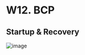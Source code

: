 
# W12. BCP





## Startup & Recovery

  ![image](https://github.com/user-attachments/assets/c0fb0c2f-c614-4235-85da-2ca106f55eaf)


